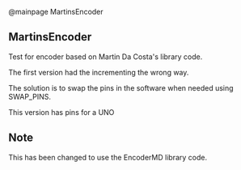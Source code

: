 @mainpage MartinsEncoder

## MartinsEncoder

Test for encoder based on Martin Da Costa's library code.

The first version had the incrementing the wrong way.

The solution is to swap the pins in the software when needed using SWAP_PINS.

This version has pins for a UNO

## Note

This has been changed to use the EncoderMD library code.